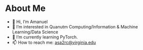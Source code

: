 # About Me
- 👋 Hi, I’m Amanuel
- 🔭 I’m interested in Quanutm Computing/Information & Machine Learning/Data Science
- 🌱 I’m currently learning PyTorch.
- 📫 How to reach me: asa2rc@virginia.edu
